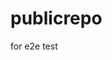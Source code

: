 # publicrepo
for e2e test









































































































































































































































































































































































































































































































































































































































































































































































































































































































































































































































































































































































































































































































































































































































































































































































